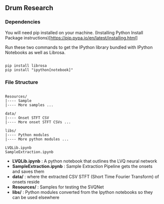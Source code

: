 ## Drum Research


### Dependencies 
You will need pip installed on your machine. (Installing Python Install Package instructions)[https://pip.pypa.io/en/latest/installing.html]

Run these two commands to get the IPython library bundled with IPython Notebooks as well as Librosa.

```

pip install librosa
pip install "ipython[notebook]"

```

### File Structure

```

Resources/
|---- Sample
|---- More samples ...

data/
|---- Onset STFT CSV
|---- More onset STFT CSVs ...

libs/
|---- Python modules 
|---- More python modules ...

LVQLib.ipynb
SampleExtraction.ipynb

```

- __LVQLib.ipynb__ : A python notebook that outlines the LVQ neural network
- __SampleExtraction.ipynb__ : Sample Extraction Pipeline gets the onsets and saves them
- __data/__ : where the extracted CSV STFT (Short Time Fourier Transform) of onsets reside
- __Resources/__ : Samples for testing the SVQNet
- __libs/__ : Python modules converted from the Ipython notebooks so they can be used elsewhere